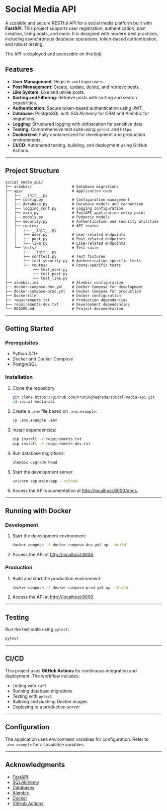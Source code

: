 # Social Media API

A scalable and secure RESTful API for a social media platform built with **FastAPI**. This project supports user registration, authentication, post creation, liking posts, and more. It is designed with modern best practices, including asynchronous database operations, token-based authentication, and robust testing.

The API is deployed and accessible on this [link](https://hrutikghaghada.tech/docs).

## Features

- **User Management**: Register and login users.
- **Post Management**: Create, update, delete, and retrieve posts.
- **Like System**: Like and unlike posts.
- **Sorting and Filtering**: Retrieve posts with sorting and search capabilities.
- **Authentication**: Secure token-based authentication using JWT.
- **Database**: PostgreSQL with SQLAlchemy for ORM and Alembic for migrations.
- **Logging**: Structured logging with obfuscation for sensitive data.
- **Testing**: Comprehensive test suite using `pytest` and `httpx`.
- **Dockerized**: Fully containerized for development and production environments.
- **CI/CD**: Automated testing, building, and deployment using GitHub Actions.

---

## Project Structure

```
social_media_api/
├── alembic/                  # Database migrations
├── app/                      # Application code
│   ├── __init__.py
│   ├── config.py             # Configuration management
│   ├── database.py           # Database models and connection
│   ├── logging_conf.py       # Logging configuration
│   ├── main.py               # FastAPI application entry point
│   ├── models.py             # Pydantic models
│   ├── security.py           # Authentication and security utilities
│   ├── routes/               # API routes
│   │   ├── __init__.py
│   │   ├── user.py           # User-related endpoints
│   │   ├── post.py           # Post-related endpoints
│   │   ├── like.py           # Like-related endpoints
│   └── tests/                # Test suite
│       ├── __init__.py
│       ├── conftest.py       # Test fixtures
|       ├── test_security.py  # Authentication specific tests
│       ├── routes/           # Route-specific tests
│           ├── test_user.py
│           ├── test_post.py
│           ├── test_like.py
├── alembic.ini               # Alembic configuration
├── docker-compose-dev.yml    # Docker Compose for development
├── docker-compose-prod.yml   # Docker Compose for production
├── Dockerfile                # Docker configuration
├── requirements.txt          # Production dependencies
├── requirements-dev.txt      # Development dependencies
└── README.md                 # Project documentation
```

---

## Getting Started

### Prerequisites

- Python 3.11+
- Docker and Docker Compose
- PostgreSQL

### Installation

1. Clone the repository:
   ```bash
   git clone https://github.com/hrutikghaghada/social-media-api.git
   cd social-media-api
   ```

2. Create a `.env` file based on `.env.example`:
   ```bash
   cp .env.example .env
   ```

3. Install dependencies:
   ```bash
   pip install -r requirements.txt
   pip install -r requirements-dev.txt
   ```

4. Run database migrations:
   ```bash
   alembic upgrade head
   ```

5. Start the development server:
   ```bash
   uvicorn app.main:app --reload
   ```

6. Access the API documentation at [http://localhost:8000/docs](http://localhost:8000/docs).

---

## Running with Docker

### Development

1. Start the development environment:
   ```bash
   docker-compose -f docker-compose-dev.yml up --build
   ```

2. Access the API at [http://localhost:8000](http://localhost:8000).

### Production

1. Build and start the production environment:
   ```bash
   docker-compose -f docker-compose-prod.yml up --build
   ```

2. Access the API at [http://localhost:8000](http://localhost:8000).

---

## Testing

Run the test suite using `pytest`:

```bash
pytest
```

---

## CI/CD

This project uses **GitHub Actions** for continuous integration and deployment. The workflow includes:

- Linting with `ruff`
- Running database migrations
- Testing with `pytest`
- Building and pushing Docker images
- Deploying to a production server

---

## Configuration

The application uses environment variables for configuration. Refer to `.env.example` for all available variables.

---

## Acknowledgments

- [FastAPI](https://fastapi.tiangolo.com/)
- [SQLAlchemy](https://www.sqlalchemy.org/)
- [Databases](https://github.com/encode/databases)
- [Alembic](https://alembic.sqlalchemy.org/)
- [Docker](https://www.docker.com/)
- [GitHub Actions](https://github.com/features/actions)
